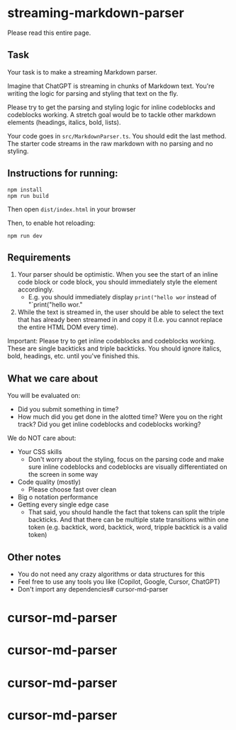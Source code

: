 # streaming-markdown-parser

Please read this entire page.

## Task
Your task is to make a streaming Markdown parser. 

Imagine that ChatGPT is streaming in chunks of Markdown text. You're writing the logic for parsing and styling that text on the fly.

Please try to get the parsing and styling logic for inline codeblocks and codeblocks working. A stretch goal would be to tackle other markdown elements (headings, italics, bold, lists).

Your code goes in `src/MarkdownParser.ts`. You should edit the last method. The starter code streams in the raw markdown with no parsing and no styling.

## Instructions for running:

```
npm install
npm run build
```

Then open `dist/index.html` in your browser

Then, to enable hot reloading:
```
npm run dev
```

## Requirements
1. Your parser should be optimistic. When you see the start of an inline code block or code block, you should immediately style the element accordingly.
    - E.g. you should immediately display  `print("hello wor` instead of "\`print("hello wor."
2. While the text is streamed in, the user should be able to select the text that has already been streamed in and copy it (I.e. you cannot replace the entire HTML DOM every time).

Important: Please try to get inline codeblocks and codeblocks working. These are single backticks and triple backticks. You should ignore italics, bold, headings, etc. until you've finished this.

## What we care about

You will be evaluated on:
  * Did you submit something in time?
  * How much did you get done in the alotted time? Were you on the right track? Did you get inline codeblocks and codeblocks working? 

We do NOT care about:
  * Your CSS skills
    * Don't worry about the styling, focus on the parsing code and make sure inline codeblocks and codeblocks are visually differentiated on the screen in some way
  * Code quality (mostly)
    * Please choose fast over clean 
  * Big o notation performance 
  * Getting every single edge case 
    * That said, you should handle the fact that tokens can split the triple backticks. And that there can be multiple state transitions within one token (e.g. backtick, word, backtick, word, tripple backtick is a valid token)

## Other notes
* You do not need any crazy algorithms or data structures for this
* Feel free to use any tools you like (Copilot, Google, Cursor, ChatGPT)
* Don't import any dependencies# cursor-md-parser
# cursor-md-parser
# cursor-md-parser
# cursor-md-parser
# cursor-md-parser
